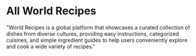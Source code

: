 # All World Recipes

"World Recipes is a global platform that showcases a curated collection of dishes from diverse cultures, providing easy instructions, categorized cuisines, and simple ingredient guides to help users conveniently explore and cook a wide variety of recipes."